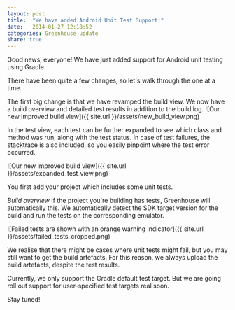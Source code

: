 ```yaml
---
layout: post
title:  "We have added Android Unit Test Support!"
date:   2014-01-27 12:18:52
categories: Greenhouse update
share: true
---
```


Good news, everyone!
We have just added support for Android unit testing using Gradle.

There have been quite a few changes, so let's walk through the one at a time.

The first big change is that we have revamped the build view.
We now have a build overview and detailed test results in addition to the build log.
![Our new improved build view]({{ site.url }}/assets/new_build_view.png)


In the test view, each test can be further expanded to see which class and  method was run, along with the test status.
In case of test failures, the stacktrace is also included, so you easily pinpoint where the test error occurred.


![Our new improved build view]({{ site.url }}/assets/expanded_test_view.png)


You first add your project which includes some unit tests.

*Build overview*
If the project you're building has tests, Greenhouse will automatically this. We automatically detect the SDK target version for the build
and run the tests on the corresponding emulator.

![Failed tests are shown with an orange warning indicator]({{ site.url }}/assets/failed_tests_cropped.png)

We realise that there might be cases where unit tests might fail, but you may still want to get the build artefacts. 
For this reason, we always upload the build artefacts, despite the test results.

Currently, we only support the Gradle default test target. But we are going roll out support for user-specified test targets real soon.

Stay tuned!
